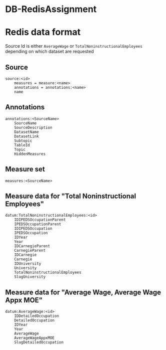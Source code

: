 # DB-RedisAssignment


# Redis data format

Source Id is either `AverageWage` or `TotalNoninstructionalEmployees` depending on which dataset are requested

## Source
```
source:<id>
    measures = measure:<name>
    annotations = annotations:<name>
    name
```

## Annotations
```
annotations:<SourceName>
    SourceName
    SourceDescription
    DatasetName
    DatasetLink
    Subtopic
    TableId
    Topic
    HiddenMeasures
```

## Measure set
```
measures:<SourceName>
```

## Measure data for "Total Noninstructional Employees"
```
datum:TotalNoninstructionalEmployees:<id>
    IDIPEDSOccupationParent
    IPEDSOccupationParent
    IDIPEDSOccupation
    IPEDSOccupation
    IDYear
    Year
    IDCarnegieParent
    CarnegieParent
    IDCarnegie
    Carnegie
    IDUniversity
    University
    TotalNoninstructionalEmployees
    SlugUniversity
```

## Measure data for "Average Wage, Average Wage Appx MOE"
```
datum:AverageWage:<id>
    IDDetailedOccupation
    DetailedOccupation
    IDYear
    Year
    AverageWage
    AverageWageAppxMOE
    SlugDetailedOccupation
```